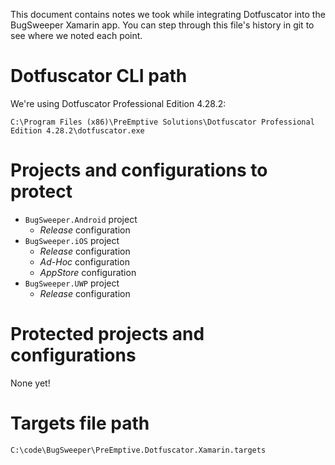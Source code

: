 This document contains notes we took while integrating Dotfuscator into 
the BugSweeper Xamarin app. You can step through this file's history in git
to see where we noted each point.

# Dotfuscator CLI path

We're using Dotfuscator Professional Edition 4.28.2:

`C:\Program Files (x86)\PreEmptive Solutions\Dotfuscator Professional Edition 4.28.2\dotfuscator.exe`

# Projects and configurations to protect

* `BugSweeper.Android` project
  * *Release* configuration
* `BugSweeper.iOS` project
  * *Release* configuration
  * *Ad-Hoc* configuration
  * *AppStore* configuration
* `BugSweeper.UWP` project
  * *Release* configuration
  
# Protected projects and configurations

None yet!

# Targets file path

`C:\code\BugSweeper\PreEmptive.Dotfuscator.Xamarin.targets`